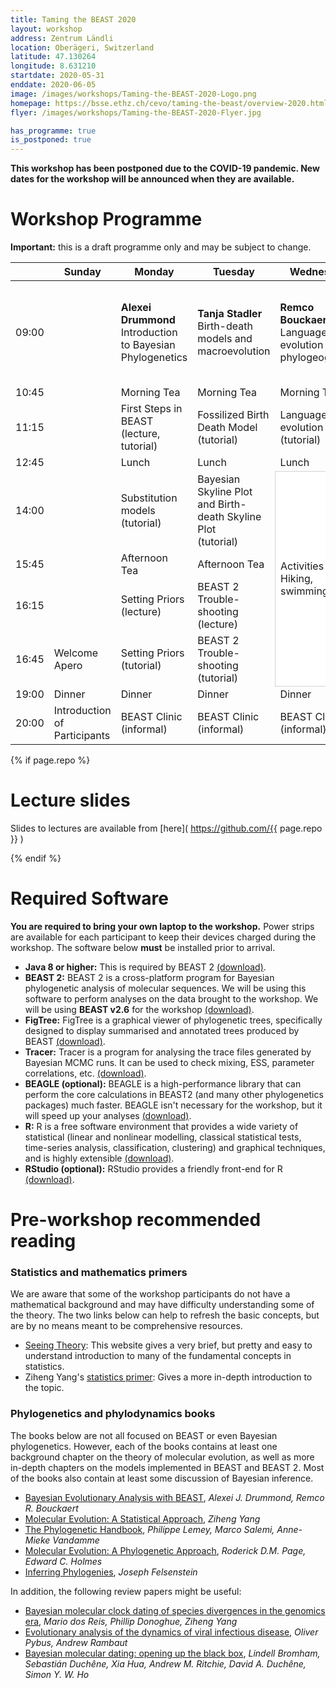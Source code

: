 ```yaml
---
title: Taming the BEAST 2020
layout: workshop
address: Zentrum Ländli
location: Oberägeri, Switzerland
latitude: 47.130264
longitude: 8.631210
startdate: 2020-05-31
enddate: 2020-06-05
image: /images/workshops/Taming-the-BEAST-2020-Logo.png
homepage: https://bsse.ethz.ch/cevo/taming-the-beast/overview-2020.html
flyer: /images/workshops/Taming-the-BEAST-2020-Flyer.jpg

has_programme: true
is_postponed: true
---
```


**This workshop has been postponed due to the COVID-19 pandemic.
New dates for the workshop will be announced when they are available.**

# Workshop Programme

**Important:** this is a draft programme only and may be subject to change.

<table>
<thead>

<tr>
<th></th>
<th> Sunday <!--<br> 2020/05/31 </th>-->
<th> Monday <!--<br> 2020/06/01</th>-->
<th> Tuesday <!--<br> 2020/06/02 </th>-->
<th> Wednesday <!--<br> 2020/06/03 </th>-->
<th> Thursday <!--<br> 2020/06/04 </th>-->
<th> Friday <!--<br> 2020/06/05 </th>-->
</tr>

</thead>

<tbody>

<tr>
<td> 09:00</td>
<td></td>
<td> <b>Alexei Drummond</b> <br> Introduction to Bayesian Phylogenetics </td>
<td> <b>Tanja Stadler</b> <br> Birth-death models and macroevolution </td>
<td> <b>Remco Bouckaert </b> <br> Language evolution and phylogeography </td>
<td> <b>Denise Kühnert</b> <br> Modelling epidemics with BEAST 2 </td>
<td> <b>Louis du Plessis</b> <br> Real-time outbreak analysis <br>
     <b>Tim Vaughan</b> <br> Multi-species models </td>
</tr>

<tr>
<td> 10:45 </td>
<td></td>
<td> Morning Tea </td>
<td> Morning Tea </td>
<td> Morning Tea </td>
<td> Morning Tea </td>
<td> Morning Tea </td>
</tr>


<tr>
<td> 11:15 </td>
<td></td>
<td>
    First Steps in BEAST <br>
     (lecture, tutorial)
     </td>
<td> Fossilized Birth Death Model <br>
     (tutorial) </td>
<td> Language evolution <br>
     (tutorial) </td>
<td> Structured Birth-death Model <br>
     (tutorial) </td>
<td> StarBEAST 2 <br>
     (tutorial) </td>
</tr>

<tr>
<td> 12:45 </td>
<td></td>
<td>Lunch</td>
<td>Lunch</td>
<td>Lunch</td>
<td>Lunch</td>
<td>Lunch</td>
</tr>

<tr>
<td> 14:00 </td>
<td></td>
<td> Substitution models <br>
     (tutorial) </td>
<td> Bayesian Skyline Plot and Birth-death Skyline Plot<br>
     (tutorial) </td>
<td rowspan="4" style="background-color: white; border: 1px solid lightgray">
    Activities (e.g. Hiking, swimming, etc.)</td>
<td> The Structured Coalescent <br>
     (lecture, tutorial) </td>
<td> Inferring recombination graphs with BEAST 2 <br>
    (lecture, tutorial) </td>
</tr>

<tr>
<td> 15:45 </td>
<td></td>
<td> Afternoon Tea </td>
<td> Afternoon Tea </td>
<td> Afternoon Tea </td>
<td> Afternoon Tea </td>
</tr>

<tr>
<td> 16:15 </td>
<td> </td>
<td> Setting Priors <br>
    (lecture) </td>
<td> BEAST 2 Trouble-shooting <br>
    (lecture) </td>
<td>
    Understanding BEAST&nbsp;2 XML <br>
    (lecture) </td>
<td> BEAST Clinic </td>
</tr>

<tr>
<td> 16:45 </td>
<td> Welcome Apero </td>
<td> Setting Priors <br>
    (tutorial) </td>
<td> BEAST 2 Trouble-shooting <br>
    (tutorial) </td>
<td>
    XML Hacking <br>
    (tutorial) </td>
<td rowspan="3" style="background-color:white; border: 1px solid lightgray"> Departure </td>
</tr>

<tr>
<td> 19:00 </td>
<td> Dinner </td>
<td> Dinner </td>
<td> Dinner </td>
<td> Dinner </td>
<td> Dinner </td>
</tr>

<tr>
<td> 20:00 </td>
<td> Introduction of Participants </td>
<td> BEAST Clinic (informal) </td>
<td> BEAST Clinic (informal) </td>
<td> BEAST Clinic (informal) </td>
<td> BEAST Clinic (informal) </td>
</tr>


</tbody>
</table>

{% if page.repo %}

# Lecture slides

Slides to lectures are available from [here]( https://github.com/{{ page.repo }} )

{% endif %}


# Required Software

**You are required to bring your own laptop to the workshop.** Power strips are available for each participant to keep their devices charged during the workshop. The software below **must** be installed prior to arrival. 

- **Java 8 or higher:** This is required by BEAST 2 [(download)](https://adoptopenjdk.net/).
- **BEAST 2:** BEAST 2 is a cross-platform program for Bayesian phylogenetic analysis of molecular sequences. We will be using this software to perform analyses on the data brought to the workshop. We will be using **BEAST v2.6** for the workshop [(download)](http://beast2.org/).
- **FigTree:** FigTree is a graphical viewer of phylogenetic trees, specifically designed to display summarised and annotated trees produced by BEAST [(download)](http://beast.community/figtree).
- **Tracer:** Tracer is a program for analysing the trace files generated by Bayesian MCMC runs. It can be used to check mixing, ESS, parameter correlations, etc. [(download)](http://beast.community/tracer).
- **BEAGLE (optional):** BEAGLE is a high-performance library that can perform the core calculations in BEAST2 (and many other phylogenetics packages) much faster. BEAGLE isn't necessary for the workshop, but it will speed up your analyses [(download)](https://github.com/beagle-dev/beagle-lib).
- **R:** R is a free software environment that provides a wide variety of statistical (linear and nonlinear modelling, classical statistical tests, time-series analysis, classification, clustering) and graphical techniques, and is highly extensible [(download)](https://www.r-project.org/).
- **RStudio (optional):** RStudio provides a friendly front-end for R [(download)](https://www.rstudio.com/).


# Pre-workshop recommended reading


### Statistics and mathematics primers

We are aware that some of the workshop participants do not have a mathematical background and may have difficulty understanding some of the theory. The two links below can help to refresh the basic concepts, but are by no means meant to be comprehensive resources.

- [Seeing Theory](http://students.brown.edu/seeing-theory/index.html): This website gives a very brief, but pretty and easy to understand introduction to many of the fundamental concepts in statistics. 
- Ziheng Yang's [statistics primer](http://abacus.gene.ucl.ac.uk/PPS/PrimerProbabilityStatistics.pdf): Gives a more in-depth introduction to the topic.

### Phylogenetics and phylodynamics books

The books below are not all focused on BEAST or even Bayesian phylogenetics. However, each of the books contains at least one background chapter on the theory of molecular evolution, as well as more in-depth chapters on the models implemented in BEAST and BEAST 2. Most of the books also contain at least some discussion of Bayesian inference.

- [Bayesian Evolutionary Analysis with BEAST](https://www.beast2.org/book/), _Alexei J. Drummond, Remco R. Bouckaert_
- [Molecular Evolution: A Statistical Approach](http://abacus.gene.ucl.ac.uk/MESA/), _Ziheng Yang_
- [The Phylogenetic Handbook](http://www.cambridge.org/catalogue/catalogue.asp?isbn=9780521877107), _Philippe Lemey, Marco Salemi, Anne-Mieke Vandamme_
- [Molecular Evolution: A Phylogenetic Approach](http://eu.wiley.com/WileyCDA/WileyTitle/productCd-0865428891.html), _Roderick D.M. Page, Edward C. Holmes_
- [Inferring Phylogenies](https://www.amazon.co.uk/Inferring-Phylogenies-Joseph-Felsenstein/dp/0878931775), _Joseph Felsenstein_

In addition, the following review papers might be useful:

- [Bayesian molecular clock dating of species divergences in the genomics era](https://www.nature.com/articles/nrg.2015.8), _Mario dos Reis, Phillip Donoghue, Ziheng Yang_
- [Evolutionary analysis of the dynamics of viral infectious disease](https://www.nature.com/articles/nrg2583), _Oliver Pybus, Andrew Rambaut_
- [Bayesian molecular dating: opening up the black box](https://onlinelibrary.wiley.com/doi/abs/10.1111/brv.12390), _Lindell Bromham, Sebastián Duchêne, Xia Hua, Andrew M. Ritchie, David A. Duchêne, Simon Y. W. Ho_
